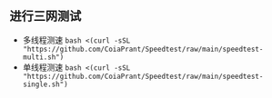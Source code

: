 ## 进行三网测试
 - 多线程测速 `bash <(curl -sSL "https://github.com/CoiaPrant/Speedtest/raw/main/speedtest-multi.sh")`
 - 单线程测速 `bash <(curl -sSL "https://github.com/CoiaPrant/Speedtest/raw/main/speedtest-single.sh")`
